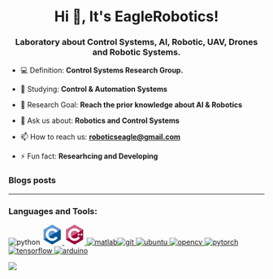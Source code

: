 <h1 align="center">Hi 👋, It's EagleRobotics!</h1>
<h3 align="center">Laboratory about Control Systems, AI, Robotic, UAV, Drones and Robotic Systems.</h3>

- :computer: Definition: **Control Systems Research Group.**

- 📝 Studying: **Control & Automation Systems**

- 🔭 Research Goal: **Reach the prior knowledge about AI & Robotics**

- 💬 Ask us about: **Robotics and Control Systems**

- 📫 How to reach us: **roboticseagle@gmail.com**

- ⚡ Fun fact: **Researhcing and Developing**

### Blogs posts
<!-- BLOG-POST-LIST:START -->
-------
<!-- BLOG-POST-LIST:END -->

<h3 align="left">Languages and Tools:</h3>
<p align="left"> 
<img src="https://www.kodiks.com/assets/images/icon-technology/pUBY5pVj.png" alt="python" width="40" height="40"/>   
<a href="https://www.cprogramming.com/" target="_blank"> <img src="https://raw.githubusercontent.com/devicons/devicon/master/icons/c/c-original.svg" alt="c" width="40" height="40"/> </a> <a href="https://www.w3schools.com/cpp/" target="_blank"> <img src="https://raw.githubusercontent.com/devicons/devicon/master/icons/cplusplus/cplusplus-original.svg" alt="cplusplus" width="40" height="40"/> </a> <a href="https://www.mathworks.com/" target="_blank"> <img src="https://upload.wikimedia.org/wikipedia/commons/2/21/Matlab_Logo.png" alt="matlab" width="40" height="40"/><img src="https://www.vectorlogo.zone/logos/git-scm/git-scm-icon.svg" alt="git" width="40" height="40"/> <img 
src="https://www.kodiks.com/assets/images/icon-technology/cof_orange_hex.jpg" alt="ubuntu" width="40" height="40"/> <img src="https://www.vectorlogo.zone/logos/opencv/opencv-icon.svg" alt="opencv" width="40" height="40"/> <img 
src="https://www.vectorlogo.zone/logos/pytorch/pytorch-icon.svg" alt="pytorch" width="40" height="40"/> <img src="https://www.vectorlogo.zone/logos/tensorflow/tensorflow-icon.svg" alt="tensorflow" width="40" height="40"/>
<a href="https://www.arduino.cc/" target="_blank"> <img src="https://cdn.worldvectorlogo.com/logos/arduino-1.svg" alt="arduino" width="40" height="40"/> </a></p>

<img src="https://github-readme-stats.vercel.app/api?username=EagleRobotic&&show_icons=true&title_color=#263238&icon_color=bb2acf&text_color=#263238&bg_color=#CFD8DC">

